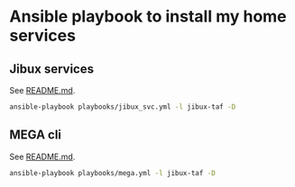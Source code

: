 # Ansible playbook to install my home services

## Jibux services

See [README.md](roles/jibux_svc/README.md).

```bash
ansible-playbook playbooks/jibux_svc.yml -l jibux-taf -D
```

## MEGA cli

See [README.md](roles/mega/README.md).

```bash
ansible-playbook playbooks/mega.yml -l jibux-taf -D
```

